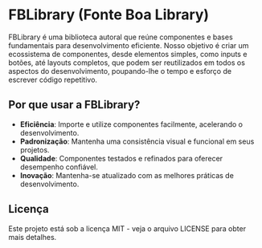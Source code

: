 # FBLibrary (Fonte Boa Library)

FBLibrary é uma biblioteca autoral que reúne componentes e bases fundamentais para desenvolvimento eficiente. Nosso objetivo é criar um ecossistema de componentes, desde elementos simples, como inputs e botões, até layouts completos, que podem ser reutilizados em todos os aspectos do desenvolvimento, poupando-lhe o tempo e esforço de escrever código repetitivo.

## Por que usar a FBLibrary?

- **Eficiência**: Importe e utilize componentes facilmente, acelerando o desenvolvimento.
- **Padronização**: Mantenha uma consistência visual e funcional em seus projetos.
- **Qualidade**: Componentes testados e refinados para oferecer desempenho confiável.
- **Inovação**: Mantenha-se atualizado com as melhores práticas de desenvolvimento.

## Licença
Este projeto está sob a licença MIT - veja o arquivo LICENSE para obter mais detalhes.
